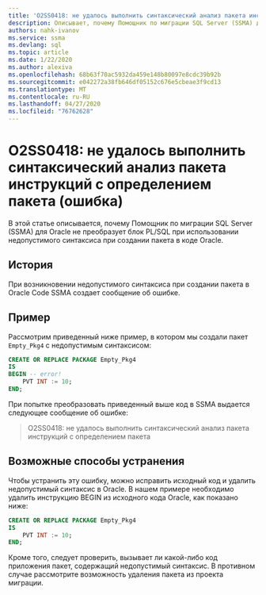 ```yaml
---
title: 'O2SS0418: не удалось выполнить синтаксический анализ пакета инструкций с определением пакета (ошибка)'
description: Описывает, почему Помощник по миграции SQL Server (SSMA) для Oracle не преобразует блок PL/SQL при использовании недопустимого синтаксиса при создании пакета в коде Oracle.
authors: nahk-ivanov
ms.service: ssma
ms.devlang: sql
ms.topic: article
ms.date: 1/22/2020
ms.author: alexiva
ms.openlocfilehash: 68b63f70ac5932da459e148b80097e8cdc39b92b
ms.sourcegitcommit: e042272a38fb646df05152c676e5cbeae3f9cd13
ms.translationtype: MT
ms.contentlocale: ru-RU
ms.lasthandoff: 04/27/2020
ms.locfileid: "76762628"
---
```

# <a name="o2ss0418-failed-to-parse-statement-batch-with-package-definition-error"></a>O2SS0418: не удалось выполнить синтаксический анализ пакета инструкций с определением пакета (ошибка)

В этой статье описывается, почему Помощник по миграции SQL Server (SSMA) для Oracle не преобразует блок PL/SQL при использовании недопустимого синтаксиса при создании пакета в коде Oracle.

## <a name="background"></a>История

При возникновении недопустимого синтаксиса при создании пакета в Oracle Code SSMA создает сообщение об ошибке.

## <a name="example"></a>Пример

Рассмотрим приведенный ниже пример, в котором мы создали пакет `Empty_Pkg4` с недопустимым синтаксисом:

```sql
CREATE OR REPLACE PACKAGE Empty_Pkg4
IS
BEGIN -- error!
    PVT INT := 10;
END;
```

При попытке преобразовать приведенный выше код в SSMA выдается следующее сообщение об ошибке:

> O2SS0418: не удалось выполнить синтаксический анализ пакета инструкций с определением пакета

## <a name="possible-remedies"></a>Возможные способы устранения

Чтобы устранить эту ошибку, можно исправить исходный код и удалить недопустимый синтаксис в Oracle. В нашем примере необходимо удалить инструкцию BEGIN из исходного кода Oracle, как показано ниже:

```sql
CREATE OR REPLACE PACKAGE Empty_Pkg4
IS
    PVT INT := 10;
END;
```

Кроме того, следует проверить, вызывает ли какой-либо код приложения пакет, содержащий недопустимый синтаксис. В противном случае рассмотрите возможность удаления пакета из проекта миграции.
